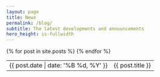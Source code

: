 ```yaml
---
layout: page
title: News
permalink: /blog/
subtitle: The latest developments and announcements
hero_height: is-fullwidth
---
```


<table class="post-list">
  {% for post in site.posts %}
    <tr>
    <td>
      <span class="post-meta">{{ post.date | date: '%B %d, %Y' }}</span>
    </td>
    <td>
        {{ post.title }}
    </td>
    </tr>
  {% endfor %}
</table>
